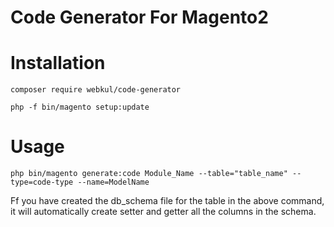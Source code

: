 # Code Generator For Magento2

# Installation

``` composer require webkul/code-generator ```

``` php -f bin/magento setup:update ```

# Usage

``` php bin/magento generate:code Module_Name --table="table_name" --type=code-type --name=ModelName ```

Ff you have created the db_schema file for the table in the above command, it will automatically create setter and getter all the columns in the schema.
